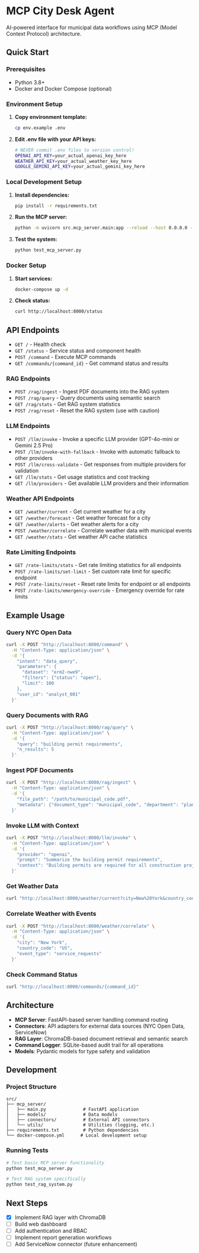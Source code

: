 # MCP City Desk Agent

AI-powered interface for municipal data workflows using MCP (Model Context Protocol) architecture.

## Quick Start

### Prerequisites
- Python 3.8+
- Docker and Docker Compose (optional)

### Environment Setup
1. **Copy environment template:**
   ```bash
   cp env.example .env
   ```

2. **Edit .env file with your API keys:**
   ```bash
   # NEVER commit .env files to version control!
   OPENAI_API_KEY=your_actual_openai_key_here
   WEATHER_API_KEY=your_actual_weather_key_here
   GOOGLE_GEMINI_API_KEY=your_actual_gemini_key_here
   ```

### Local Development Setup

1. **Install dependencies:**
   ```bash
   pip install -r requirements.txt
   ```

2. **Run the MCP server:**
   ```bash
   python -m uvicorn src.mcp_server.main:app --reload --host 0.0.0.0 --port 8000
   ```

3. **Test the system:**
   ```bash
   python test_mcp_server.py
   ```

### Docker Setup

1. **Start services:**
   ```bash
   docker-compose up -d
   ```

2. **Check status:**
   ```bash
   curl http://localhost:8000/status
   ```

## API Endpoints

- `GET /` - Health check
- `GET /status` - Service status and component health
- `POST /command` - Execute MCP commands
- `GET /commands/{command_id}` - Get command status and results

### RAG Endpoints

- `POST /rag/ingest` - Ingest PDF documents into the RAG system
- `POST /rag/query` - Query documents using semantic search
- `GET /rag/stats` - Get RAG system statistics
- `POST /rag/reset` - Reset the RAG system (use with caution)

### LLM Endpoints

- `POST /llm/invoke` - Invoke a specific LLM provider (GPT-4o-mini or Gemini 2.5 Pro)
- `POST /llm/invoke-with-fallback` - Invoke with automatic fallback to other providers
- `POST /llm/cross-validate` - Get responses from multiple providers for validation
- `GET /llm/stats` - Get usage statistics and cost tracking
- `GET /llm/providers` - Get available LLM providers and their information

### Weather API Endpoints

- `GET /weather/current` - Get current weather for a city
- `GET /weather/forecast` - Get weather forecast for a city
- `GET /weather/alerts` - Get weather alerts for a city
- `POST /weather/correlate` - Correlate weather data with municipal events
- `GET /weather/stats` - Get weather API cache statistics

### Rate Limiting Endpoints

- `GET /rate-limits/stats` - Get rate limiting statistics for all endpoints
- `POST /rate-limits/set-limit` - Set custom rate limit for specific endpoint
- `POST /rate-limits/reset` - Reset rate limits for endpoint or all endpoints
- `POST /rate-limits/emergency-override` - Emergency override for rate limits

## Example Usage

### Query NYC Open Data

```bash
curl -X POST "http://localhost:8000/command" \
  -H "Content-Type: application/json" \
  -d '{
    "intent": "data_query",
    "parameters": {
      "dataset": "erm2-nwe9",
      "filters": {"status": "open"},
      "limit": 100
    },
    "user_id": "analyst_001"
  }'
```

### Query Documents with RAG

```bash
curl -X POST "http://localhost:8000/rag/query" \
  -H "Content-Type: application/json" \
  -d '{
    "query": "building permit requirements",
    "n_results": 5
  }'
```

### Ingest PDF Documents

```bash
curl -X POST "http://localhost:8000/rag/ingest" \
  -H "Content-Type: application/json" \
  -d '{
    "file_path": "/path/to/municipal_code.pdf",
    "metadata": {"document_type": "municipal_code", "department": "planning"}
  }'
```

### Invoke LLM with Context

```bash
curl -X POST "http://localhost:8000/llm/invoke" \
  -H "Content-Type: application/json" \
  -d '{
    "provider": "openai",
    "prompt": "Summarize the building permit requirements",
    "context": "Building permits are required for all construction projects..."
  }'
```

### Get Weather Data

```bash
curl "http://localhost:8000/weather/current?city=New%20York&country_code=US&units=metric"
```

### Correlate Weather with Events

```bash
curl -X POST "http://localhost:8000/weather/correlate" \
  -H "Content-Type: application/json" \
  -d '{
    "city": "New York",
    "country_code": "US",
    "event_type": "service_requests"
  }'
```

### Check Command Status

```bash
curl "http://localhost:8000/commands/{command_id}"
```

## Architecture

- **MCP Server**: FastAPI-based server handling command routing
- **Connectors**: API adapters for external data sources (NYC Open Data, ServiceNow)
- **RAG Layer**: ChromaDB-based document retrieval and semantic search
- **Command Logger**: SQLite-based audit trail for all operations
- **Models**: Pydantic models for type safety and validation

## Development

### Project Structure
```
src/
├── mcp_server/
│   ├── main.py              # FastAPI application
│   ├── models/              # Data models
│   ├── connectors/          # External API connectors
│   └── utils/               # Utilities (logging, etc.)
├── requirements.txt         # Python dependencies
└── docker-compose.yml      # Local development setup
```

### Running Tests
```bash
# Test basic MCP server functionality
python test_mcp_server.py

# Test RAG system specifically
python test_rag_system.py
```

## Next Steps

- [x] Implement RAG layer with ChromaDB
- [ ] Build web dashboard
- [ ] Add authentication and RBAC
- [ ] Implement report generation workflows
- [ ] Add ServiceNow connector (future enhancement)
